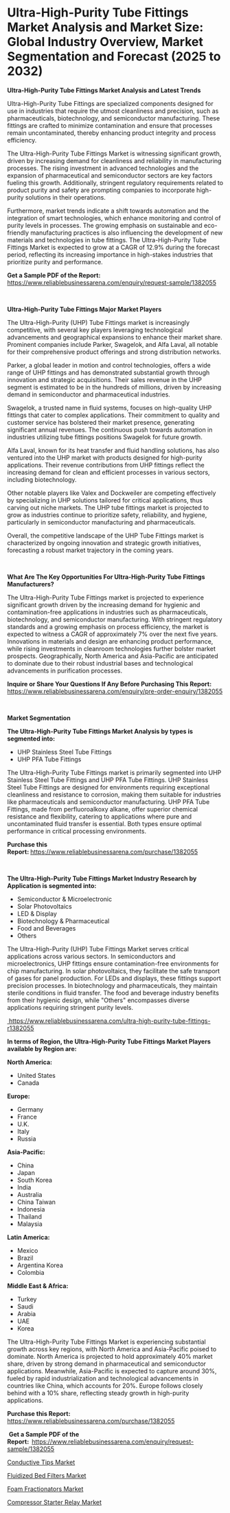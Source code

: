 <p><h1>Ultra-High-Purity Tube Fittings Market Analysis and Market Size: Global Industry Overview, Market Segmentation and Forecast (2025 to 2032)</h1></p><p><strong>Ultra-High-Purity Tube Fittings Market Analysis and Latest Trends</strong></p>
<p><p>Ultra-High-Purity Tube Fittings are specialized components designed for use in industries that require the utmost cleanliness and precision, such as pharmaceuticals, biotechnology, and semiconductor manufacturing. These fittings are crafted to minimize contamination and ensure that processes remain uncontaminated, thereby enhancing product integrity and process efficiency.</p><p>The Ultra-High-Purity Tube Fittings Market is witnessing significant growth, driven by increasing demand for cleanliness and reliability in manufacturing processes. The rising investment in advanced technologies and the expansion of pharmaceutical and semiconductor sectors are key factors fueling this growth. Additionally, stringent regulatory requirements related to product purity and safety are prompting companies to incorporate high-purity solutions in their operations.</p><p>Furthermore, market trends indicate a shift towards automation and the integration of smart technologies, which enhance monitoring and control of purity levels in processes. The growing emphasis on sustainable and eco-friendly manufacturing practices is also influencing the development of new materials and technologies in tube fittings. The Ultra-High-Purity Tube Fittings Market is expected to grow at a CAGR of 12.9% during the forecast period, reflecting its increasing importance in high-stakes industries that prioritize purity and performance.</p></p>
<p><strong>Get a Sample PDF of the Report:&nbsp;</strong> <a href="https://www.reliablebusinessarena.com/enquiry/request-sample/1382055?utm_campaign=2217&utm_medium=2&utm_source=Github&utm_content=ia&utm_term=11042025&utm_id=ultra-high-purity-tube-fittings">https://www.reliablebusinessarena.com/enquiry/request-sample/1382055</a></p>
<p>&nbsp;</p>
<p><strong>Ultra-High-Purity Tube Fittings Major Market Players</strong></p>
<p><p>The Ultra-High-Purity (UHP) Tube Fittings market is increasingly competitive, with several key players leveraging technological advancements and geographical expansions to enhance their market share. Prominent companies include Parker, Swagelok, and Alfa Laval, all notable for their comprehensive product offerings and strong distribution networks.</p><p>Parker, a global leader in motion and control technologies, offers a wide range of UHP fittings and has demonstrated substantial growth through innovation and strategic acquisitions. Their sales revenue in the UHP segment is estimated to be in the hundreds of millions, driven by increasing demand in semiconductor and pharmaceutical industries.</p><p>Swagelok, a trusted name in fluid systems, focuses on high-quality UHP fittings that cater to complex applications. Their commitment to quality and customer service has bolstered their market presence, generating significant annual revenues. The continuous push towards automation in industries utilizing tube fittings positions Swagelok for future growth.</p><p>Alfa Laval, known for its heat transfer and fluid handling solutions, has also ventured into the UHP market with products designed for high-purity applications. Their revenue contributions from UHP fittings reflect the increasing demand for clean and efficient processes in various sectors, including biotechnology.</p><p>Other notable players like Valex and Dockweiler are competing effectively by specializing in UHP solutions tailored for critical applications, thus carving out niche markets. The UHP tube fittings market is projected to grow as industries continue to prioritize safety, reliability, and hygiene, particularly in semiconductor manufacturing and pharmaceuticals. </p><p>Overall, the competitive landscape of the UHP Tube Fittings market is characterized by ongoing innovation and strategic growth initiatives, forecasting a robust market trajectory in the coming years.</p></p>
<p>&nbsp;</p>
<p><strong>What Are The Key Opportunities For Ultra-High-Purity Tube Fittings Manufacturers?</strong></p>
<p><p>The Ultra-High-Purity Tube Fittings market is projected to experience significant growth driven by the increasing demand for hygienic and contamination-free applications in industries such as pharmaceuticals, biotechnology, and semiconductor manufacturing. With stringent regulatory standards and a growing emphasis on process efficiency, the market is expected to witness a CAGR of approximately 7% over the next five years. Innovations in materials and design are enhancing product performance, while rising investments in cleanroom technologies further bolster market prospects. Geographically, North America and Asia-Pacific are anticipated to dominate due to their robust industrial bases and technological advancements in purification processes.</p></p>
<p><strong>Inquire or Share Your Questions If Any Before Purchasing This Report:</strong> <a href="https://www.reliablebusinessarena.com/enquiry/pre-order-enquiry/1382055?utm_campaign=2217&utm_medium=2&utm_source=Github&utm_content=ia&utm_term=11042025&utm_id=ultra-high-purity-tube-fittings">https://www.reliablebusinessarena.com/enquiry/pre-order-enquiry/1382055</a></p>
<p>&nbsp;</p>
<p><strong>Market Segmentation</strong></p>
<p><strong>The Ultra-High-Purity Tube Fittings Market Analysis by types is segmented into:</strong></p>
<p><ul><li>UHP Stainless Steel Tube Fittings</li><li>UHP PFA Tube Fittings</li></ul></p>
<p><p>The Ultra-High-Purity Tube Fittings market is primarily segmented into UHP Stainless Steel Tube Fittings and UHP PFA Tube Fittings. UHP Stainless Steel Tube Fittings are designed for environments requiring exceptional cleanliness and resistance to corrosion, making them suitable for industries like pharmaceuticals and semiconductor manufacturing. UHP PFA Tube Fittings, made from perfluoroalkoxy alkane, offer superior chemical resistance and flexibility, catering to applications where pure and uncontaminated fluid transfer is essential. Both types ensure optimal performance in critical processing environments.</p></p>
<p><strong>Purchase this Report:&nbsp;</strong><a href="https://www.reliablebusinessarena.com/purchase/1382055?utm_campaign=2217&utm_medium=2&utm_source=Github&utm_content=ia&utm_term=11042025&utm_id=ultra-high-purity-tube-fittings">https://www.reliablebusinessarena.com/purchase/1382055</a></p>
<p>&nbsp;</p>
<p><strong>The Ultra-High-Purity Tube Fittings Market Industry Research by Application is segmented into:</strong></p>
<p><ul><li>Semiconductor & Microelectronic</li><li>Solar Photovoltaics</li><li>LED & Display</li><li>Biotechnology & Pharmaceutical</li><li>Food and Beverages</li><li>Others</li></ul></p>
<p><p>The Ultra-High-Purity (UHP) Tube Fittings Market serves critical applications across various sectors. In semiconductors and microelectronics, UHP fittings ensure contamination-free environments for chip manufacturing. In solar photovoltaics, they facilitate the safe transport of gases for panel production. For LEDs and displays, these fittings support precision processes. In biotechnology and pharmaceuticals, they maintain sterile conditions in fluid transfer. The food and beverage industry benefits from their hygienic design, while "Others" encompasses diverse applications requiring stringent purity levels.</p></p>
<p><a href="https://www.reliablebusinessarena.com/ultra-high-purity-tube-fittings-r1382055?utm_campaign=2217&utm_medium=2&utm_source=Github&utm_content=ia&utm_term=11042025&utm_id=ultra-high-purity-tube-fittings">&nbsp;https://www.reliablebusinessarena.com/ultra-high-purity-tube-fittings-r1382055</a></p>
<p><strong>In terms of Region, the Ultra-High-Purity Tube Fittings Market Players available by Region are:</strong></p>
<p>
    <p> <strong> North America: </strong>
        <ul>
            <li>United States</li>
            <li>Canada</li>
        </ul>
        </p> 
    <p> <strong> Europe: </strong>
        <ul>
            <li>Germany</li>
            <li>France</li>
            <li>U.K.</li>
            <li>Italy</li>
            <li>Russia</li>
        </ul>
        </p> 
    <p> <strong> Asia-Pacific: </strong>
        <ul>
            <li>China</li>
            <li>Japan</li>
            <li>South Korea</li>
            <li>India</li>
            <li>Australia</li>
            <li>China Taiwan</li>
            <li>Indonesia</li>
            <li>Thailand</li>
            <li>Malaysia</li>
        </ul>
        </p> 
    <p> <strong> Latin America: </strong>
        <ul>
            <li>Mexico</li>
            <li>Brazil</li>
            <li>Argentina Korea</li>
            <li>Colombia</li>
        </ul>
        </p> 
    <p> <strong> Middle East & Africa: </strong>
        <ul>
            <li>Turkey</li>
            <li>Saudi</li>
            <li>Arabia</li>
            <li>UAE</li>
            <li>Korea</li>
        </ul>
    </p>
    </p>
<p><p>The Ultra-High-Purity Tube Fittings Market is experiencing substantial growth across key regions, with North America and Asia-Pacific poised to dominate. North America is projected to hold approximately 40% market share, driven by strong demand in pharmaceutical and semiconductor applications. Meanwhile, Asia-Pacific is expected to capture around 30%, fueled by rapid industrialization and technological advancements in countries like China, which accounts for 20%. Europe follows closely behind with a 10% share, reflecting steady growth in high-purity applications.</p></p>
<p><strong>Purchase this Report: </strong><a href="https://www.reliablebusinessarena.com/purchase/1382055?utm_campaign=2217&utm_medium=2&utm_source=Github&utm_content=ia&utm_term=11042025&utm_id=ultra-high-purity-tube-fittings">https://www.reliablebusinessarena.com/purchase/1382055</a></p>
<p>&nbsp;<strong>Get a Sample PDF of the Report:&nbsp;&nbsp;</strong><a href="https://www.reliablebusinessarena.com/enquiry/request-sample/1382055?utm_campaign=2217&utm_medium=2&utm_source=Github&utm_content=ia&utm_term=11042025&utm_id=ultra-high-purity-tube-fittings">https://www.reliablebusinessarena.com/enquiry/request-sample/1382055</a></p>
<p><strong></strong></p>
<p><p><a href="https://github.com/angelajermaine/Market-Research-Report-List-6/blob/main/conductive-tips-market.md?utm_campaign=2217&utm_medium=2&utm_source=Github&utm_content=ia&utm_term=11042025&utm_id=ultra-high-purity-tube-fittings">Conductive Tips Market</a></p><p><a href="https://github.com/FahadAhmed223/Market-Research-Report-List-2/blob/main/fluidized-bed-filters-market.md?utm_campaign=2217&utm_medium=2&utm_source=Github&utm_content=ia&utm_term=11042025&utm_id=ultra-high-purity-tube-fittings">Fluidized Bed Filters Market</a></p><p><a href="https://github.com/NargisHussain432/Market-Research-Report-List-2/blob/main/foam-fractionators-market.md?utm_campaign=2217&utm_medium=2&utm_source=Github&utm_content=ia&utm_term=11042025&utm_id=ultra-high-purity-tube-fittings">Foam Fractionators Market</a></p><p><a href="https://github.com/provorikovar/Market-Research-Report-List-7/blob/main/compressor-starter-relay-market.md?utm_campaign=2217&utm_medium=2&utm_source=Github&utm_content=ia&utm_term=11042025&utm_id=ultra-high-purity-tube-fittings">Compressor Starter Relay Market</a></p></p>